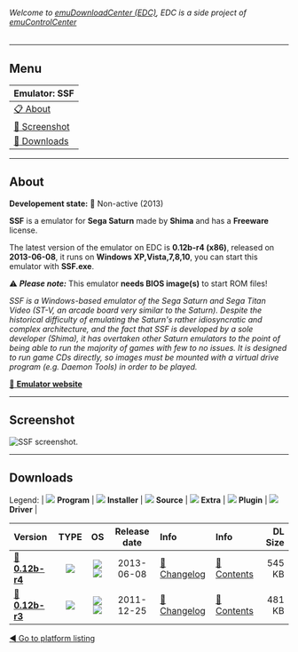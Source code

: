 ###### Welcome to [emuDownloadCenter (EDC)](https://github.com/PhoenixInteractiveNL/emuDownloadCenter/wiki/), EDC is a side project of [emuControlCenter](https://github.com/PhoenixInteractiveNL/emuControlCenter/wiki/)
***
## Menu
| **Emulator: SSF** |
|:---------|
| [:clipboard: About](#about) |
| [:sunrise: Screenshot](#screenshot) |
| [:floppy_disk: Downloads](#downloads) |
***
## About
**Developement state:** :red_circle: Non-active (2013)

**SSF** is a emulator for **Sega Saturn** made by **Shima** and has a **Freeware** license.

The latest version of the emulator on EDC is **0.12b-r4 (x86)**, released on **2013-06-08**, it runs on **Windows XP,Vista,7,8,10**, you can start this emulator with **SSF.exe**.

:warning: _**Please note:**_ This emulator **needs BIOS image(s)** to start ROM files!

_SSF is a Windows-based emulator of the Sega Saturn and Sega Titan Video (ST-V, an arcade board very similar to the Saturn). Despite the historical difficulty of emulating the Saturn's rather idiosyncratic and complex architecture, and the fact that SSF is developed by a sole developer (Shima), it has overtaken other Saturn emulators to the point of being able to run the majority of games with few to no issues. It is designed to run game CDs directly, so images must be mounted with a virtual drive program (e.g. Daemon Tools) in order to be played._

[:link: **Emulator website**](http://www.geocities.jp/mj3kj8o5/ssf/index.html)
***
## Screenshot
![](https://raw.githubusercontent.com/PhoenixInteractiveNL/emuDownloadCenter/master/hooks/ssf/emulator_screen_01.jpg "SSF screenshot.")
***
## Downloads
Legend:
| ![](https://raw.githubusercontent.com/wiki/PhoenixInteractiveNL/emuDownloadCenter/images_misc/icon_program_24.png) **Program** | 
![](https://raw.githubusercontent.com/wiki/PhoenixInteractiveNL/emuDownloadCenter/images_misc/icon_installer_24.png) **Installer** | 
![](https://raw.githubusercontent.com/wiki/PhoenixInteractiveNL/emuDownloadCenter/images_misc/icon_source_code_24.png) **Source** | 
![](https://raw.githubusercontent.com/wiki/PhoenixInteractiveNL/emuDownloadCenter/images_misc/icon_extra_24.png) **Extra** | 
![](https://raw.githubusercontent.com/wiki/PhoenixInteractiveNL/emuDownloadCenter/images_misc/icon_plugin_24.png) **Plugin** | 
![](https://raw.githubusercontent.com/wiki/PhoenixInteractiveNL/emuDownloadCenter/images_misc/icon_driver_24.png) **Driver** | 
 
 
| Version  | TYPE | OS | Release date  | Info       | Info       | DL Size    |
|:---------|:----:|:--:|:-------------:|:-----------|:-----------|-----------:|
| [:floppy_disk: **0.12b-r4**](https://github.com/PhoenixInteractiveNL/edc-repo0005/raw/master/ssf/0.12b-r4.7z) | ![](https://raw.githubusercontent.com/wiki/PhoenixInteractiveNL/emuDownloadCenter/images_misc/icon_program_24.png) | ![](https://raw.githubusercontent.com/wiki/PhoenixInteractiveNL/emuDownloadCenter/images_misc/logo_windows_24.png)![](https://raw.githubusercontent.com/wiki/PhoenixInteractiveNL/emuDownloadCenter/images_misc/icon_32-bit_24.png) | 2013-06-08 | [:page_facing_up: Changelog](https://github.com/PhoenixInteractiveNL/edc-repo0005/blob/master/ssf/0.12b-r4_changelog.txt) | [:mag_right: Contents](https://github.com/PhoenixInteractiveNL/edc-repo0005/blob/master/ssf/0.12b-r4_contents.txt) | 545 KB |
| [:floppy_disk: **0.12b-r3**](https://github.com/PhoenixInteractiveNL/edc-repo0005/raw/master/ssf/0.12b-r3.7z) | ![](https://raw.githubusercontent.com/wiki/PhoenixInteractiveNL/emuDownloadCenter/images_misc/icon_program_24.png) | ![](https://raw.githubusercontent.com/wiki/PhoenixInteractiveNL/emuDownloadCenter/images_misc/logo_windows_24.png)![](https://raw.githubusercontent.com/wiki/PhoenixInteractiveNL/emuDownloadCenter/images_misc/icon_32-bit_24.png) | 2011-12-25 | [:page_facing_up: Changelog](https://github.com/PhoenixInteractiveNL/edc-repo0005/blob/master/ssf/0.12b-r3_changelog.txt) | [:mag_right: Contents](https://github.com/PhoenixInteractiveNL/edc-repo0005/blob/master/ssf/0.12b-r3_contents.txt) | 481 KB |

[:arrow_backward: Go to platform listing](https://github.com/PhoenixInteractiveNL/emuDownloadCenter/wiki/EDC-Platform-List)

